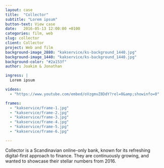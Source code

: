 ```yaml
---
layout: case
title:  "Collector"
subtitle: "Lorem ipsum"
button-text: View case
date:   2016-05-13 12:00:00 +0100
categories: film, web
slug: collector
client: Collector
project: Web and film
background-image_2880: "kakservice/ks-background_1440.jpg"
background-image_1440: "kakservice/ks-background_1440.jpg"
background-color: "#2a153f"
author: Joakim & Jonathan

ingress: |
  Lorem ipsum

videos: 
  - "https://www.youtube.com/embed/oVzgmvZ8DdY?rel=0&amp;showinfo=0"

frames:
  - "kakservice/frame-1.jpg"
  - "kakservice/frame-2.jpg"
  - "kakservice/frame-3.jpg"
  - "kakservice/frame-4.jpg"
  - "kakservice/frame-5.jpg"
  - "kakservice/frame-6.jpg"

---
```

Collector is a Scandinavian online-only bank, known for its refreshing digital-first approach to finance. They are continuously growing, and wanted to showcase their stellar numbers from 2016. 


